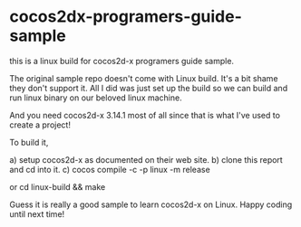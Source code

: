 # cocos2dx-programers-guide-sample
this is a linux build for cocos2d-x programers guide sample.

The original sample repo doesn't come with Linux build. It's a bit shame they don't support it.
All I did was just set up the build so we can build and run linux binary on our beloved linux machine.

And you need cocos2d-x 3.14.1 most of all since that is what I've used to create a project!

To build it,

a) setup cocos2d-x as documented on their web site.
b) clone this report and cd into it.
c) cocos compile -c -p linux -m release
   
   or
   cd linux-build && make
   
Guess it is really a good sample to learn cocos2d-x on Linux.
Happy coding until next time!
